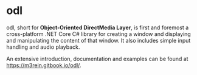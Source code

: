 <h1>odl</h1>

odl, short for <b>Object-Oriented DirectMedia Layer</b>, is first and foremost a cross-platform .NET Core C# library for creating a window and displaying and manipulating the content of that window. It also includes simple input handling and audio playback.

An extensive introduction, documentation and examples can be found at https://m3rein.gitbook.io/odl/.